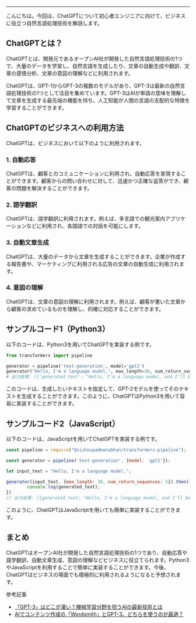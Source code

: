 <!--
title:   ChatGPTとは？ビジネスに役立つ自然言語処理技術を解説する。
tags:    ChatGPT,ビジネス
id:      8d6b78e9b9328d446952
private: false
-->


---

こんにちは。今回は、ChatGPTについて初心者エンジニアに向けて、ビジネスに役立つ自然言語処理技術を解説します。

## ChatGPTとは？

ChatGPTとは、開発元であるオープンAI社が開発した自然言語処理技術の1つで、大量のデータを学習し、自然言語を生成したり、文章の自動生成や翻訳、文章の感情分析、文章の意図の理解などに利用されます。

ChatGPTは、GPT-1からGPT-3の複数のモデルがあり、GPT-3は最新の自然言語処理技術の1つとして注目を集めています。GPT-3はAIが単語の意味を理解して文章を生成する最先端の機能を持ち、人工知能が人間の言語の支配的な特徴を学習することができます。

## ChatGPTのビジネスへの利用方法

ChatGPTは、ビジネスにおいて以下のように利用されます。

### 1. 自動応答

ChatGPTは、顧客とのコミュニケーションに利用され、自動応答を実現することができます。顧客からの問い合わせに対して、迅速かつ正確な返答ができ、顧客の問題を解決することができます。

### 2. 語学翻訳

ChatGPTは、語学翻訳に利用されます。例えば、多言語での観光案内アプリケーションなどに利用され、各国語での対話を可能にします。

### 3. 自動文章生成

ChatGPTは、大量のデータから文章を生成することができます。企業が作成する報告書や、マーケティングに利用される広告の文章の自動生成に利用されます。

### 4. 意図の理解

ChatGPTは、文章の意図の理解に利用されます。例えば、顧客が書いた文章から顧客の求めているものを理解し、的確に対応することができます。

## サンプルコード1（Python3）

以下のコードは、Python3を用いてChatGPTを実装する例です。

```python
from transformers import pipeline

generator = pipeline('text-generation', model='gpt2')
generator("Hello, I'm a language model,", max_length=30, num_return_sequences=5)
# 出力結果: [{'generated_text': "Hello, I'm a language model, and I'll be discussing with"}....]
```

このコードは、生成したいテキストを指定して、GPT-2モデルを使ってそのテキストを生成することができます。このように、ChatGPTはPython3を用いて容易に実装することができます。

## サンプルコード2（JavaScript）

以下のコードは、JavaScriptを用いてChatGPTを実装する例です。

```javascript
const pipeline = require("@vishnupadmanabhan/transformers-pipeline");

const generator = pipeline('text-generation', {model: 'gpt2'});

let input_text = "Hello, I'm a language model,";

generator(input_text, {max_length: 30, num_return_sequences: 5}).then((generated_text) => {
        console.log(generated_text);
})
// 出力結果: [{generated_text: "Hello, I'm a language model, and I'll be discussing with"}....]
```

このように、ChatGPTはJavaScriptを用いても簡単に実装することができます。

## まとめ

ChatGPTはオープンAI社が開発した自然言語処理技術の1つであり、自動応答や語学翻訳、自動文章生成、意図の理解などビジネスに役立てられます。Python3やJavaScriptを利用することで簡単に実装することができます。今後、ChatGPTはビジネスの場面でも積極的に利用されるようになると予想されます。

参考記事
- [「GPT-3」はどこが凄い？機械学習分野を担うAIの最新技術とは](https://logmi.jp/business/articles/322903)
- [AIでコンテンツ作成の「Wordsmith」とGPT-3、どちらを使うのが最適？](https://forbesjapan.com/articles/detail/38934)